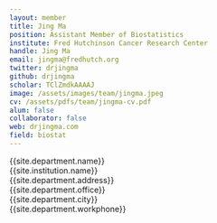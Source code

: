 ```yaml
---
layout: member
title: Jing Ma
position: Assistant Member of Biostatistics
institute: Fred Hutchinson Cancer Research Center
handle: Jing Ma
email: jingma@fredhutch.org
twitter: drjingma
github: drjingma
scholar: TClZmdkAAAAJ
image: /assets/images/team/jingma.jpeg
cv: /assets/pdfs/team/jingma-cv.pdf
alum: false
collaborator: false
web: drjingma.com
field: biostat
---
```


{{site.department.name}}<br>
{{site.institution.name}}<br>
{{site.department.address}}<br>
{{site.department.office}}<br>
{{site.department.city}}<br>
{{site.department.workphone}}




